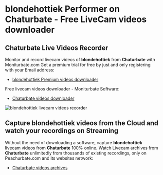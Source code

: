 # blondehottiek Performer on Chaturbate - Free LiveCam videos downloader

## Chaturbate Live Videos Recorder

Monitor and record livecam videos of **blondehottiek** from **Chaturbate** with Moniturbate.com
Get a premium trial for free by just and only registering with your Email address:
* [blondehottiek Premium videos downloader](https://moniturbate.com/request-demo-licence-key.html)

Free livecam videos downloader - Moniturbate Software:
* [Chaturbate videos downloader](https://moniturbate.com/moniturbate-download-software.html)

![blondehottiek livecam videos recorder](https://peachurnet.com/templates/moniturbate-software.png)


## Capture blondehottiek videos from the Cloud and watch your recordings on Streaming

Without the need of downloading a software, capture **blondehottiek** livecam videos from **Chaturbate** 100% online.
Watch Livecam archives from **Chaturbate** unlimitedly from thousands of existing recordings, only on Peachurbate.com and its websites network:
* [Chaturbate videos archives](https://peachurnet.com/)